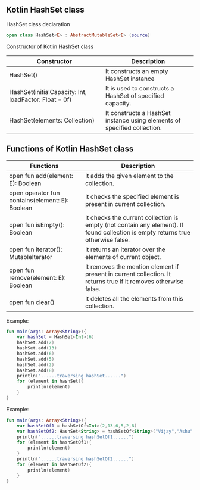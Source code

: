 
## Kotlin HashSet class

HashSet class declaration
```kotlin
open class HashSet<E> : AbstractMutableSet<E> (source)  
```

Constructor of Kotlin HashSet class

| Constructor                                            | 	Description                                                               |
|--------------------------------------------------------|----------------------------------------------------------------------------|
| HashSet()                                              | 	It constructs an empty HashSet instance                                   |
| HashSet(initialCapacity: Int, loadFactor: Float = 0f)	 | It is used to constructs a HashSet of specified capacity.                  |           
| HashSet(elements: Collection<E>)                       | 	It constructs a HashSet instance using elements of specified collection.  |


## Functions of Kotlin HashSet class

| Functions                                        | 	Description                                                                                                                     |
|--------------------------------------------------|----------------------------------------------------------------------------------------------------------------------------------|
| open fun add(element: E): Boolean	               | It adds the given element to the collection.                                                                                     |                                                 
| open operator fun contains(element: E): Boolean	 | It checks the specified element is present in current collection.                                                                |                                                        
| open fun isEmpty(): Boolean	                     | It checks the current collection is empty (not contain any element). If found collection is empty returns true otherwise false.  |
| open fun iterator(): MutableIterator<E>	         | It returns an iterator over the elements of current object.                                                                      |          
| open fun remove(element: E): Boolean	            | It removes the mention element if present in current collection. It returns true if it removes otherwise false.                  |            
| open fun clear()	                                | It deletes all the elements from this collection.                                                                                |


Example:
```kotlin
fun main(args: Array<String>){  
    var hashSet = HashSet<Int>(6)  
    hashSet.add(2)  
    hashSet.add(13)  
    hashSet.add(6)  
    hashSet.add(5)  
    hashSet.add(2)  
    hashSet.add(8)  
    println("......traversing hashSet......")  
    for (element in hashSet){  
        println(element)  
    }      
}  
```

Example:
```kotlin
fun main(args: Array<String>){  
    var hashSetOf1 = hashSetOf<Int>(2,13,6,5,2,8)  
    var hashSetOf2: HashSet<String> = hashSetOf<String>("Vijay","Ashu" ,"Vijay","Roshan")  
    println("......traversing hashSetOf1......")  
    for (element in hashSetOf1){  
        println(element)  
    }  
    println("......traversing hashSetOf2......")  
    for (element in hashSetOf2){  
        println(element)  
    }  
}  
```
